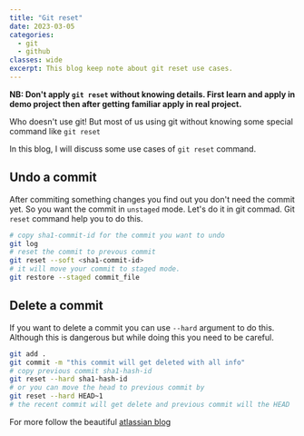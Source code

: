 ```yaml
---
title: "Git reset"
date: 2023-03-05
categories:
  - git
  - github
classes: wide
excerpt: This blog keep note about git reset use cases.
---
```

__NB: Don't apply `git reset` without knowing details. First learn and apply in demo project then after getting familiar apply in real project.__

Who doesn't use git! But most of us using git without knowing some special command like `git reset`

In this blog, I will discuss some use cases of `git reset` command.

## Undo a commit
After commiting something changes you find out you don't need the commit yet. So you want the commit in `unstaged` mode.
Let's do it in git commad. Git `reset` command help you to do this.

```bash
# copy sha1-commit-id for the commit you want to undo
git log
# reset the commit to prevous commit
git reset --soft <sha1-commit-id>
# it will move your commit to staged mode.
git restore --staged commit_file

```

## Delete a commit
If you want to delete a commit you can use `--hard` argument to do this. Although this is dangerous but while doing this you need to be careful.

```bash
git add .
git commit -m "this commit will get deleted with all info"
# copy previous commit sha1-hash-id
git reset --hard sha1-hash-id
# or you can move the head to previous commit by
git reset --hard HEAD~1
# the recent commit will get delete and previous commit will the HEAD
```

For more follow the beautiful [atlassian blog](https://www.atlassian.com/git/tutorials/undoing-changes/git-reset)
